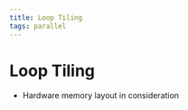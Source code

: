 ```yaml
---
title: Loop Tiling
tags: parallel
---
```


# Loop Tiling
- Hardware memory layout in consideration
















